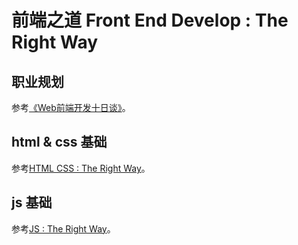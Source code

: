 # 前端之道  Front End Develop : The Right Way

## 职业规划

参考[《Web前端开发十日谈》](http://www.yinqing.co/archives/246.html)。

## html & css 基础

参考[HTML CSS : The Right Way](http://htmlcsstherightway.org/)。

## js 基础

参考[JS : The Right Way](http://jstherightway.org/)。
